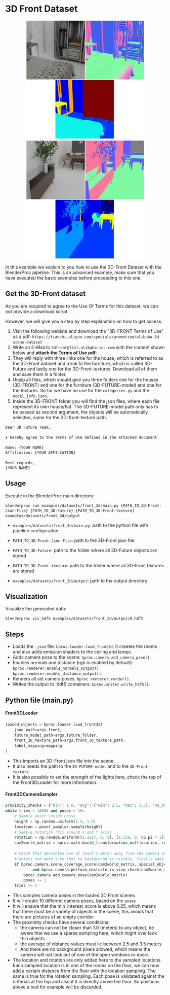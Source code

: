 # 3D Front Dataset

<p align="center">
<img src="../../../images/front_3d_rendering_0.jpg" alt="Front readme image" width=375>
<img src="../../../images/front_3d_rendering_1.jpg" alt="Front readme image" width=375>
</p>

In this example we explain to you how to use the 3D-Front Dataset with the BlenderProc pipeline.
This is an advanced example, make sure that you have executed the basic examples before proceeding to this one.

## Get the 3D-Front dataset

As you are required to agree to the Use Of Terms for this dataset, we can not provide a download script.

However, we will give you a step by step explanation on how to get access.

1. Visit the following webiste and download the "3D-FRONT Terms of Use" as a pdf: `https://tianchi.aliyun.com/specials/promotion/alibaba-3d-scene-dataset`
2. Write an E-Mail to `3dfront@list.alibaba-inc.com` with the content shown below and **attach the Terms of Use pdf**: 
3. They will reply with three links one for the house, which is referred to as the 3D-Front dataset and a link to the furniture, which is called 3D-Future and lastly one for the 3D-Front-textures. Download all of them and save them in a folder.
4. Unzip all files, which should give you three folders one for the houses (3D-FRONT) and one for the furniture (3D-FUTURE-model) and one for the textures. So far we have no use for the `categories.py` and the `model_info.json`.
5. Inside the 3D-FRONT folder you will find the json files, where each file represent its own house/flat. The 3D-FUTURE-model path only has to be passed as second argument, the objects will be automatically selected, same for the 3D-front-texture path.


```text
Dear 3D Future Team,

I hereby agree to the Terms of Use defined in the attached document.

Name: {YOUR NAME}
Affiliation: {YOUR AFFILIATION}

Best regards,
{YOUR NAME}
```

## Usage

Execute in the BlenderProc main directory:

```
blenderproc run examples/datasets/front_3d/main.py {PATH_TO_3D-Front-Json-File} {PATH_TO_3D-Future} {PATH_TO_3D-Front-texture} examples/datasets/front_3d/output 
```

* `examples/datasets/front_3d/main.py`: path to the python file with pipeline configuration.

* `PATH_TO_3D-Front-Json-File`: path to the 3D-Front json file 
* `PATH_TO_3D-Future`: path to the folder where all 3D-Future objects are stored 
* `PATH_TO_3D-Front-texture`: path to the folder where all 3D-Front textures are stored 
* `examples/datasets/front_3d/output`: path to the output directory

## Visualization

Visualize the generated data:

```
blenderproc vis_hdf5 examples/datasets/front_3d/output/0.hdf5
```

## Steps

* Loads the `.json` file: `bproc.loader.load_front3d`. It creates the rooms and also adds emission shaders to the ceiling and lamps.
* Adds camera pose to the scene: `bproc.camera.add_camera_pose()`. 
* Enables normals and distance (rgb is enabled by default): `bproc.renderer.enable_normals_output()` `bproc.renderer.enable_distance_output()`.
* Renders all set camera poses: `bproc.renderer.render()`.
* Writes the output to .hdf5 containers: `bproc.writer.write_hdf5()`.


## Python file (main.py)

#### Front3DLoader 

```python
loaded_objects = bproc.loader.load_front3d(
    json_path=args.front,
    future_model_path=args.future_folder,
    front_3D_texture_path=args.front_3D_texture_path,
    label_mapping=mapping
)
```

* This imports an 3D-Front.json file into the scene.
* It also needs the path to the `3D-FUTURE-model` and to the `3D-Front-texture`
* It is also possible to set the strength of the lights here, check the top of the Front3DLoader for more information.

#### Front3DCameraSampler 

```python
proximity_checks = {"min": 1.0, "avg": {"min": 2.5, "max": 3.5}, "no_background": True}
while tries < 10000 and poses < 10:
    # Sample point inside house
    height = np.random.uniform(1.4, 1.8)
    location = point_sampler.sample(height)
    # Sample rotation (fix around X and Y axis)
    rotation = np.random.uniform([1.2217, 0, 0], [1.338, 0, np.pi * 2])
    cam2world_matrix = bproc.math.build_transformation_mat(location, rotation)

    # Check that obstacles are at least 1 meter away from the camera and have an average distance between 2.5 and 3.5
    # meters and make sure that no background is visible, finally make sure the view is interesting enough
    if bproc.camera.scene_coverage_score(cam2world_matrix, special_objects, special_objects_weight=10.0) > 0.8 \
            and bproc.camera.perform_obstacle_in_view_check(cam2world_matrix, proximity_checks, bvh_tree):
        bproc.camera.add_camera_pose(cam2world_matrix)
        poses += 1
    tries += 1
```

* This samples camera poses in the loaded 3D Front scenes
* It will create 10 different camera poses, based on the `poses`
* It will ensure that the min_interest_score is above 0.25, which means that there must be a variety of objects in the scene, this avoids that there are pictures of an empty corridor
* The proximity checks have several conditions:
  * the camera can not be closer than 1.0 (meters) to any object, be aware that we use a sparse sampling here, which might over look thin objects
  * the average of distance values must lie between 2.5 and 3.5 meters
  * And there are no background pixels allowed, which means the camera will not look out of one of the open windows or doors
* The location and rotation are only added here to the sampled locations. Each sampled location is in one of the rooms on the floor, we can now add a certain distance from the floor with the location sampling. The same is true for the rotation sampling. Each pose is validated against the criterias at the top and also if it is directly above the floor. So positions above a bed for example will be discarded. 
